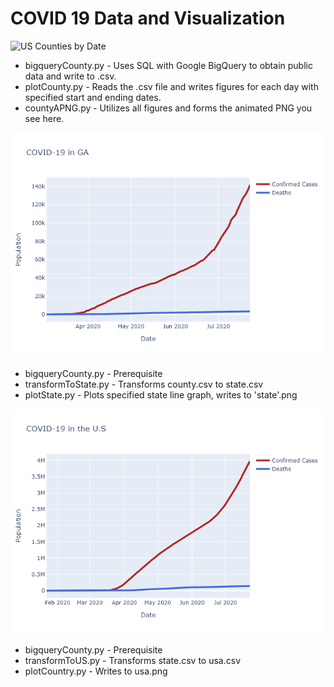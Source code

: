 # COVID 19 Data and Visualization  

![US Counties by Date](https://raw.githubusercontent.com/immortalcosmo/c19_visual/master/AnimatedCounties.png)

+ bigqueryCounty.py - Uses SQL with Google BigQuery to obtain public data and write to .csv.  
+ plotCounty.py - Reads the .csv file and writes figures for each day with specified start and ending dates.  
+ countyAPNG.py - Utilizes all figures and forms the animated PNG you see here.  

![State by Date](https://raw.githubusercontent.com/immortalcosmo/c19_visual/master/GA.png)

+ bigqueryCounty.py - Prerequisite
+ transformToState.py - Transforms county.csv to state.csv
+ plotState.py - Plots specified state line graph, writes to 'state'.png

![COVID-19 in the U.S](https://raw.githubusercontent.com/immortalcosmo/c19_visual/master/usa.png)

+ bigqueryCounty.py - Prerequisite
+ transformToUS.py - Transforms state.csv to usa.csv
+ plotCountry.py - Writes to usa.png


